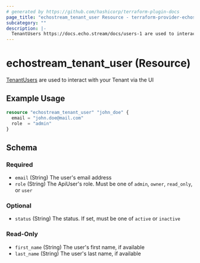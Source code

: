 ```yaml
---
# generated by https://github.com/hashicorp/terraform-plugin-docs
page_title: "echostream_tenant_user Resource - terraform-provider-echostream"
subcategory: ""
description: |-
  TenantUsers https://docs.echo.stream/docs/users-1 are used to interact with your Tenant via the UI
---
```


# echostream_tenant_user (Resource)

[TenantUsers](https://docs.echo.stream/docs/users-1) are used to interact with your Tenant via the UI

## Example Usage

```terraform
resource "echostream_tenant_user" "john_doe" {
  email = "john.doe@mail.com"
  role  = "admin"
}
```

<!-- schema generated by tfplugindocs -->
## Schema

### Required

- `email` (String) The user's email address
- `role` (String) The ApiUser's role. Must be one of `admin`, `owner`, `read_only`, or `user`

### Optional

- `status` (String) The status. If set, must be one of `active` or `inactive`

### Read-Only

- `first_name` (String) The user's first name, if available
- `last_name` (String) The user's last name, if available


